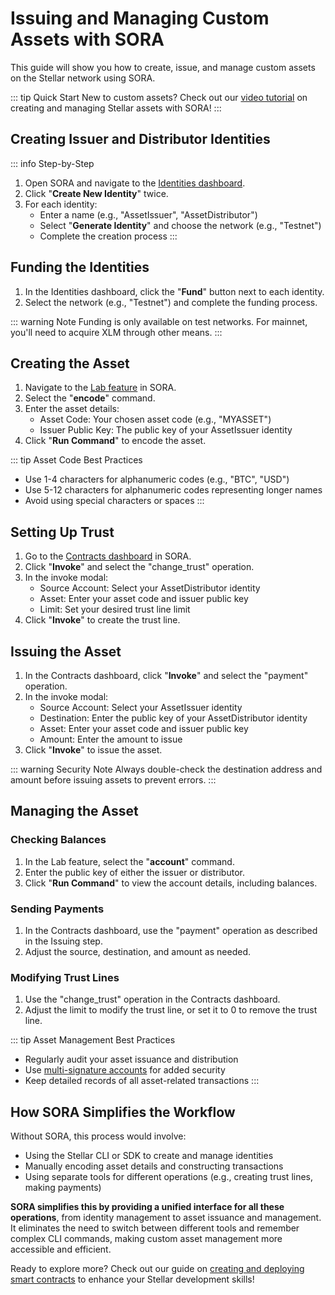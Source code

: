 # Issuing and Managing Custom Assets with SORA

This guide will show you how to create, issue, and manage custom assets on the Stellar network using SORA.

::: tip Quick Start
New to custom assets? Check out our [video tutorial](https://example.com/custom-assets-tutorial) on creating and managing Stellar assets with SORA!
:::

## Creating Issuer and Distributor Identities

::: info Step-by-Step
1. Open SORA and navigate to the [Identities dashboard](/features/identities.md#identities-dashboard).
2. Click "**Create New Identity**" twice.
3. For each identity:
   - Enter a name (e.g., "AssetIssuer", "AssetDistributor")
   - Select "**Generate Identity**" and choose the network (e.g., "Testnet")
   - Complete the creation process
:::

## Funding the Identities

1. In the Identities dashboard, click the "**Fund**" button next to each identity.
2. Select the network (e.g., "Testnet") and complete the funding process.

::: warning Note
Funding is only available on test networks. For mainnet, you'll need to acquire XLM through other means.
:::

## Creating the Asset

1. Navigate to the [Lab feature](/features/lab.md) in SORA.
2. Select the "**encode**" command.
3. Enter the asset details:
   - Asset Code: Your chosen asset code (e.g., "MYASSET")
   - Issuer Public Key: The public key of your AssetIssuer identity
4. Click "**Run Command**" to encode the asset.

::: tip Asset Code Best Practices
- Use 1-4 characters for alphanumeric codes (e.g., "BTC", "USD")
- Use 5-12 characters for alphanumeric codes representing longer names
- Avoid using special characters or spaces
:::

## Setting Up Trust

1. Go to the [Contracts dashboard](/features/contracts.md#contracts-dashboard) in SORA.
2. Click "**Invoke**" and select the "change_trust" operation.
3. In the invoke modal:
   - Source Account: Select your AssetDistributor identity
   - Asset: Enter your asset code and issuer public key
   - Limit: Set your desired trust line limit
4. Click "**Invoke**" to create the trust line.

## Issuing the Asset

1. In the Contracts dashboard, click "**Invoke**" and select the "payment" operation.
2. In the invoke modal:
   - Source Account: Select your AssetIssuer identity
   - Destination: Enter the public key of your AssetDistributor identity
   - Asset: Enter your asset code and issuer public key
   - Amount: Enter the amount to issue
3. Click "**Invoke**" to issue the asset.

::: warning Security Note
Always double-check the destination address and amount before issuing assets to prevent errors.
:::

## Managing the Asset

### Checking Balances

1. In the Lab feature, select the "**account**" command.
2. Enter the public key of either the issuer or distributor.
3. Click "**Run Command**" to view the account details, including balances.

### Sending Payments

1. In the Contracts dashboard, use the "payment" operation as described in the Issuing step.
2. Adjust the source, destination, and amount as needed.

### Modifying Trust Lines

1. Use the "change_trust" operation in the Contracts dashboard.
2. Adjust the limit to modify the trust line, or set it to 0 to remove the trust line.

::: tip Asset Management Best Practices
- Regularly audit your asset issuance and distribution
- Use [multi-signature accounts](/guides/managing-multisig-accounts.md) for added security
- Keep detailed records of all asset-related transactions
:::

## How SORA Simplifies the Workflow

Without SORA, this process would involve:
- Using the Stellar CLI or SDK to create and manage identities
- Manually encoding asset details and constructing transactions
- Using separate tools for different operations (e.g., creating trust lines, making payments)

**SORA simplifies this by providing a unified interface for all these operations**, from identity management to asset issuance and management. It eliminates the need to switch between different tools and remember complex CLI commands, making custom asset management more accessible and efficient.

Ready to explore more? Check out our guide on [creating and deploying smart contracts](/guides/creating-deploying-smart-contracts.md) to enhance your Stellar development skills!